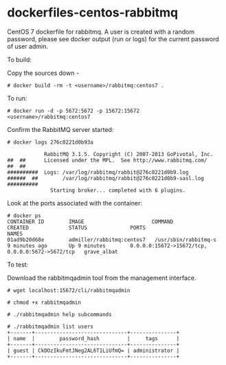 dockerfiles-centos-rabbitmq
========================

CentOS 7 dockerfile for rabbitmq. A user is created with a random password, please see docker output (run or logs) for the current password of user admin.

To build:

Copy the sources down -

	# docker build -rm -t <username>/rabbitmq:centos7 .

To run:

	# docker run -d -p 5672:5672 -p 15672:15672 <username>/rabbitmq:centos7

Confirm the RabbitMQ server started:

```
# docker logs 276c0221d0b93a

            RabbitMQ 3.1.5. Copyright (C) 2007-2013 GoPivotal, Inc.
##  ##      Licensed under the MPL.  See http://www.rabbitmq.com/
##  ##
##########  Logs: /var/log/rabbitmq/rabbit@276c0221d0b9.log
######  ##        /var/log/rabbitmq/rabbit@276c0221d0b9-sasl.log
##########
              Starting broker... completed with 6 plugins.
```


Look at the ports associated with the container:

```
# docker ps
CONTAINER ID        IMAGE                      COMMAND                CREATED             STATUS              PORTS                                              NAMES
01ad9b20d68e        admiller/rabbitmq:centos7   /usr/sbin/rabbitmq-s   9 minutes ago       Up 9 minutes        0.0.0.0:15672->15672/tcp, 0.0.0.0:5672->5672/tcp   grave_albat
```


To test:

Download the rabbitmqadmin tool from the management interface.

```
# wget localhost:15672/cli/rabbitmqadmin

# chmod +x rabbitmqadmin 

# ./rabbitmqadmin help subcommands

# ./rabbitmqadmin list users
+-------+------------------------------+---------------+
| name  |        password_hash         |     tags      |
+-------+------------------------------+---------------+
| guest | CkDOzIkuFmtJNeg2AL6T1LiUfmQ= | administrator |
+-------+------------------------------+---------------+

```
